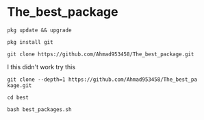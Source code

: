 # The_best_package
```
pkg update && upgrade
```
```
pkg install git
```
```
git clone https://github.com/Ahmad953458/The_best_package.git
```
I this didn't work try this
```
git clone --depth=1 https://github.com/Ahmad953458/The_best_pa kage.git
```
```
cd best
```
```
bash best_packages.sh
```
